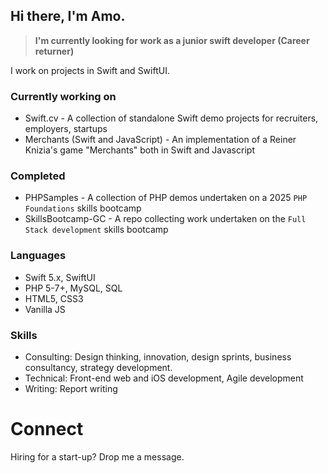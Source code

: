 ## Hi there, I'm Amo.

> **I'm currently looking for work as a junior swift developer (Career returner)**

I work on projects in Swift and SwiftUI.

### Currently working on

- Swift.cv - A collection of standalone Swift demo projects for recruiters, employers, startups
- Merchants (Swift and JavaScript) - An implementation of a Reiner Knizia's game "Merchants" both in Swift and Javascript

### Completed

- PHPSamples - A collection of PHP demos undertaken on a 2025 `PHP Foundations` skills bootcamp
- SkillsBootcamp-GC - A repo collecting work undertaken on the `Full Stack development` skills bootcamp 

### Languages 

- Swift 5.x, SwiftUI
- PHP 5-7+, MySQL, SQL
- HTML5, CSS3
- Vanilla JS

### Skills

- Consulting: Design thinking, innovation, design sprints, business consultancy, strategy development.
- Technical: Front-end web and iOS development, Agile development
- Writing: Report writing

# Connect

Hiring for a start-up?  Drop me a message.
